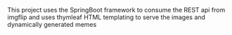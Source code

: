 This project uses the SpringBoot framework to consume the REST api from imgflip and uses thymleaf HTML templating to serve the images and dynamically generated memes
